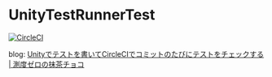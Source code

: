 # UnityTestRunnerTest

[![CircleCI](https://circleci.com/gh/MatchaChoco010/UnityCircleCITest.svg?style=svg)](https://circleci.com/gh/MatchaChoco010/UnityCircleCITest)

blog: [Unityでテストを書いてCircleCIでコミットのたびにテストをチェックする | 測度ゼロの抹茶チョコ](https://matcha-choco010.net/2019/08/23/Unityでテストを書いてCircleCIでコミットのたびにテストをチェックする/)
